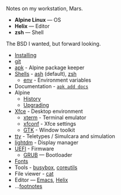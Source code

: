Notes on my workstation, Mars.

* **Alpine Linux** — OS
* **Helix** — Editor
* **zsh** — Shell

The BSD I wanted, but forward looking.

* [Installing](alpine-install)
* [git](git)
* [apk](apk) - Alpine package keeper
* [Shells](shells) - [ash](ash) (default), [zsh](zsh)
    - [env](env) - Environment variables
* Documentation - [`apk add docs`](docs)
* Alpine
    - [History](alpine-history)
    - [Upgrading](alpine-upgrade)
* [Xfce](xfce) - Desktop environment
    - [xterm](xterm) - Terminal emulator
    - [xfconf](xfconf) - Xfce settings
    - [GTK](gtk) - Window toolkit
* [tty](tty) - Teletypes / Simulcara and simulation
* [lightdm](lightdm) - Display manager
* [UEFI](uefi) - Firmware
    - [GRUB](grub) — Bootloader
* [Fonts](fonts)
* Tools - [busybox](busybox), [coreutils](coreutils)
* File viewer - [cat](cat)
* Editor — [Emacs](emacs), [Helix](helix)
* ...[footnotes](footnotes)
